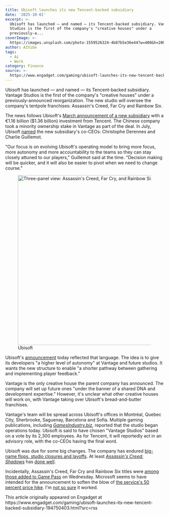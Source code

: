 ```yaml
---
title: Ubisoft launches its new Tencent-backed subsidiary
date: '2025-10-01'
excerpt: >-
  Ubisoft has launched — and named — its Tencent-backed subsidiary. Vantage
  Studios is the first of the company's "creative houses" under a
  previously-a...
coverImage: >-
  https://images.unsplash.com/photo-1559526324-4b87b5e36e44?w=400&h=200&fit=crop&auto=format
author: AIVibe
tags:
  - Ai
  - Work
category: Finance
source: >-
  https://www.engadget.com/gaming/ubisoft-launches-its-new-tencent-backed-subsidiary-194750403.html?src=rss
---
```

<p>Ubisoft has launched — and named — its Tencent-backed subsidiary. Vantage Studios is the first of the company's "creative houses" under a previously-announced reorganization. The new studio will oversee the company's tentpole franchises: Assassin's Creed, Far Cry and Rainbow Six.</p>
<p>The news follows Ubisoft's <a data-i13n="cpos:1;pos:1" href="https://www.engadget.com/gaming/ubisoft-spins-out-subsidiary-with-a-billion-dollar-investment-from-tencent-183516992.html">March announcement of a new subsidiary</a> with a €1.16 billion ($1.36 billion) investment from Tencent. The Chinese company took a minority ownership stake in Vantage as part of the deal. In July, Ubisoft <a data-i13n="elm:context_link;elmt:doNotAffiliate;cpos:2;pos:1" class="no-affiliate-link" href="https://news.ubisoft.com/en-ca/article/60h1Sq3PKN8WlNdlic2KLN/ubisoft-announces-christophe-derennes-and-charlie-guillemot-as-coceos-of-new-subsidiary">named</a> the new subsidiary's co-CEOs: Christophe Derennes and Charlie Guillemot.</p>
<span id="end-legacy-contents"></span><p>"Our focus is on evolving Ubisoft's operating model to bring more focus, more autonomy and more accountability to the teams so they can stay closely attuned to our players," Guillemot said at the time. "Decision making will be quicker, and it will also be easier to pivot when we need to change course."</p>
<figure><img src="https://s.yimg.com/os/creatr-uploaded-images/2025-10/09f2ce20-9efc-11f0-a5fb-35f0f12d105b" data-crop-orig-src="https://s.yimg.com/os/creatr-uploaded-images/2025-10/09f2ce20-9efc-11f0-a5fb-35f0f12d105b" style="height:540px;width:960px;" alt="Three-panel view: Assassin's Creed, Far Cry, and Rainbow Six." data-uuid="1c8e758b-62f6-3cbc-82be-ce7f5629883f"><figcaption></figcaption><div class="photo-credit">Ubisoft</div></figure>
<p>Ubisoft's <a data-i13n="elm:context_link;elmt:doNotAffiliate;cpos:3;pos:1" class="no-affiliate-link" href="https://news.ubisoft.com/en-ca/article/7GvucOgSm41HwFaXt2ADX1/ubisoft-launches-brandnew-subsidiary-vantage-studios">announcement</a> today reflected that language. The idea is to give its developers "a higher level of autonomy" at Vantage and future studios. It wants the new structure to enable "a shorter pathway between gathering and implementing player feedback."</p>
<p>Vantage is the only creative house the parent company has announced. The company will set up future ones "under the banner of a shared DNA and development expertise." However, it's unclear what other creative houses will work on, with Vantage taking over Ubisoft's bread-and-butter franchises.</p>
<p>Vantage's team will be spread across Ubisoft's offices in Montréal, Quebec City, Sherbrooke, Saguenay, Barcelona and Sofia. Multiple gaming publications, including <a data-i13n="elm:context_link;elmt:doNotAffiliate;cpos:4;pos:1" class="no-affiliate-link" href="https://www.gamesindustry.biz/ubisofts-tencent-backed-subsidiary-now-has-a-name-vantage-studios"><em>GamesIndustry.biz</em></a>, reported that the studio began operations today. Ubisoft is said to have chosen "Vantage Studios" based on a vote by its 2,300 employees. As for Tencent, it will reportedly act in an advisory role, with the co-CEOs having the final word.</p>
<p>Ubisoft was due for some big changes. The company has endured <a data-i13n="cpos:5;pos:1" href="https://www.engadget.com/gaming/ubisoft-shuts-down-a-support-studio-and-lays-off-185-workers-191048262.html">big-name flops, studio closures and layoffs</a>. At least <a data-i13n="cpos:6;pos:1" href="https://www.engadget.com/assassins-creed-shadows-gameplay-demo-sgf-2024-200016644.html"><em>Assassin's Creed: Shadows</em></a> has <a data-i13n="elm:context_link;elmt:doNotAffiliate;cpos:7;pos:1" class="no-affiliate-link" href="https://www.ign.com/articles/ubisoft-suffers-mixed-results-as-assassins-creed-shadows-hits-5-million-players-while-rainbow-six-siege-x-struggles">done well</a>.</p>
<p>Incidentally, Assassin's Creed, Far Cry and Rainbow Six titles were <a data-i13n="cpos:8;pos:1" href="https://www.engadget.com/gaming/xbox/here-are-all-the-games-microsoft-added-to-game-pass-today-including-a-whole-lot-of-assassins-creed-171525929.html">among those added to Game Pass</a> on Wednesday. Microsoft seems to have intended for the announcement to soften the blow of <a data-i13n="cpos:9;pos:1" href="https://www.engadget.com/microsoft-jacks-the-price-of-game-pass-ultimate-up-to-30-a-month-142441307.html">the service's 50 percent price hike</a>. I'm <a data-i13n="elm:context_link;elmt:doNotAffiliate;cpos:10;pos:1" class="no-affiliate-link" href="https://thegamepost.com/canceling-xbox-boycott-game-pass-price-increase-microsoft/">not so sure</a> it worked.</p>This article originally appeared on Engadget at https://www.engadget.com/gaming/ubisoft-launches-its-new-tencent-backed-subsidiary-194750403.html?src=rss
